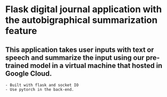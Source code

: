 # Flask digital journal application with the autobigraphical summarization feature

## This application takes user inputs with text or speech and summarize the input using our pre-trained model in a virtual machine that hosted in Google Cloud.
    - Built with flask and socket IO
    - Use pytorch in the back-end.